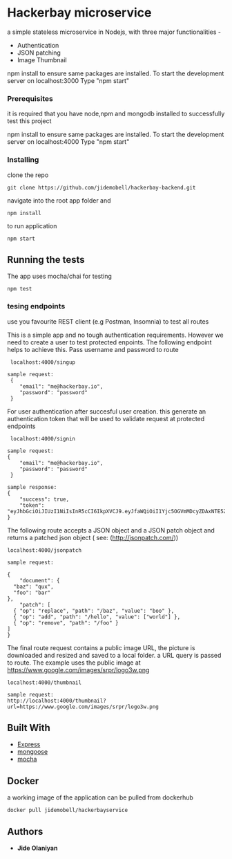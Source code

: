 # Hackerbay microservice

a simple stateless microservice in Nodejs, with three major functionalities -

* Authentication
* JSON patching
* Image Thumbnail 

npm install to ensure same packages are installed.
To start the development server on localhost:3000 Type "npm start"

### Prerequisites

 it is required that you have node,npm and mongodb installed to successfully test this project 

 npm install to ensure same packages are installed.
 To start the development server on localhost:4000 Type "npm start"


### Installing


clone the repo  

```
git clone https://github.com/jidemobell/hackerbay-backend.git
```

navigate into the root app folder and 

```
npm install
```

to run application

```
npm start
```

## Running the tests

The app uses mocha/chai for testing

```
npm test
```

### tesing endpoints
use you favourite REST client (e.g Postman, Insomnia) to test all routes

This is a simple app and no tough authentication requirements. However we need
to create a user to test protected enpoints. The following endpoint helps to achieve this.
Pass username and password to route

```
 localhost:4000/singup
```

```
sample request:
 {
	"email": "me@hackerbay.io",
	"password": "password"
 }
```



For user authentication after succesful user creation. this generate an authentication token
that will be used to validate request at protected endpoints

```
 localhost:4000/signin
```

```
sample request:
{
	"email": "me@hackerbay.io",
	"password": "password"
 }
```
```
sample response:
{
	"success": true,
	"token": "eyJhbGciOiJIUzI1NiIsInR5cCI6IkpXVCJ9.eyJfaWQiOiI1Yjc5OGVmMDcyZDAxNTE5ZGM3MGRmNmUiLCJlbWFpbCI6Im1lQG1lLmNvbSIsImlhdCI6MTUzNDczMjY5MSwiZXhwIjoxNTM0ODE5MDkxfQ.eEAXrix6QkuCKQwI5fu5_bUb0_9rwok6eJLUd2j1PbA"
}
```

The following route accepts a JSON object and a JSON patch object and returns a patched json object  ( see: (http://jsonpatch.com/))

```
localhost:4000/jsonpatch
```

```
sample request:

{
	"document": {
  "baz": "qux",
  "foo": "bar"
},
	"patch": [
  { "op": "replace", "path": "/baz", "value": "boo" },
  { "op": "add", "path": "/hello", "value": ["world"] },
  { "op": "remove", "path": "/foo" }
]
}
```

The final route request contains a public image URL, the picture is downloaded and resized and saved to a local folder.
a URL query is passed to route. The example uses the public image at https://www.google.com/images/srpr/logo3w.png

```
localhost:4000/thumbnail
```

```
sample request:
http://localhost:4000/thumbnail?url=https://www.google.com/images/srpr/logo3w.png
```

## Built With

* [Express](http://expressjs.com)
* [mongoose](https://mongoosejs.com)
* [mocha](https://mochajs.org)

## Docker

a working image of the application can be pulled from dockerhub

```
docker pull jidemobell/hackerbayservice
```
 
## Authors

* **Jide Olaniyan** 


